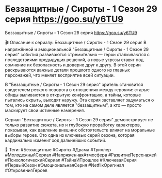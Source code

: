 # Беззащитные / Сироты - 1 Сезон 29 серия  https://goo.su/y6TU9


Беззащитные / Сироты - 1 Сезон 29 серия https://goo.su/y6TU9

🎬 Описание к сериалу: Беззащитные / Сироты - 1 Сезон 29 серия
В напряжённой и эмоциональной "Беззащитные / Сироты - 1 Сезон 29 серия" события развиваются стремительно — герои сталкиваются с последствиями предыдущих решений, а новые угрозы ставят под сомнение их безопасность и доверие друг к другу. В этой серии раскрываются важные детали прошлого одного из главных персонажей, что меняет восприятие всей ситуации.

В "Беззащитные / Сироты - 1 Сезон 29 серия" зритель становится свидетелем резкого поворота в отношениях между героями: старые обиды выливаются в открытую конфронтацию, а тайны, которые пытались скрыть, выходят наружу. Эта серия заставляет задуматься о том, кто на самом деле является "беззащитным", а кто — просто маскирует свои истинные намерения.

Сериал "Беззащитные / Сироты - 1 Сезон 29 серия" демонстрирует не только развитие сюжета, но и глубокую проработку характеров, показывая, как давление внешних обстоятельств влияет на моральные выборы героев. Это одна из ключевых серий сезона, которая кардинально изменит ход дальнейших событий.

🔖 Теги:
#Беззащитные #Сироты #Драма #Триллер #МолодежныйСериал #НапряженнаяАтмосфера #РазвитиеПерсонажей #ПсихологическийСериал #ТайнаИПрошлое #КлючеваяСерия #ПервыйСезон #ЭмоциональнаяСерия #NetflixОригинал #ОткровенияГероев

